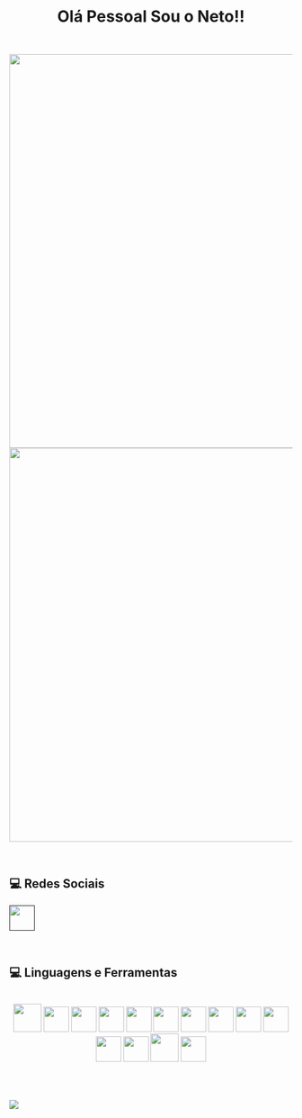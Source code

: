 <strong><h1 align="center">Olá Pessoal Sou o Neto!!</h1></strong>

<br>

<p align="center">
   <img width="700px" src="https://github-readme-stats.vercel.app/api?username=NelsonModenezNeto&theme=dark&show_icons=true&hide_border=true&count_private=true"> 
   <img width="700px" src="https://github-readme-streak-stats.herokuapp.com/?user=NelsonModenezNeto&theme=dark&hide_border=true"> 
</p>

<br>

## 💻 Redes Sociais
<a href=""><img height="45px" width="45px" src="https://cdn.jsdelivr.net/gh/devicons/devicon@latest/icons/linkedin/linkedin-original.svg"></a>

<br>

## 💻 Linguagens e Ferramentas
<div align="center">
   <br>
   <img height="50px" width="50px" src="https://cdn.jsdelivr.net/gh/devicons/devicon/icons/java/java-plain-wordmark.svg">
   <img height="45px" width="45px" src="https://cdn.jsdelivr.net/gh/devicons/devicon/icons/csharp/csharp-original.svg">
   <img height="45px" width="45px" src="https://cdn.jsdelivr.net/gh/devicons/devicon/icons/graphql/graphql-plain.svg">
   <img height="45px" width="45px" src="https://cdn.jsdelivr.net/gh/devicons/devicon/icons/php/php-plain.svg">
   <img height="45px" width="45px" src="https://cdn.jsdelivr.net/gh/devicons/devicon/icons/flutter/flutter-original.svg">
   <img height="45px" width="45px" src="https://cdn.jsdelivr.net/gh/devicons/devicon/icons/spring/spring-original-wordmark.svg">
   <img height="45px" width="45px" src="https://cdn.jsdelivr.net/gh/devicons/devicon/icons/vuejs/vuejs-original-wordmark.svg">
   <img height="45px" width="45px" src="https://cdn.jsdelivr.net/gh/devicons/devicon/icons/nodejs/nodejs-original.svg">
   <img height="45px" width="45px" src="https://cdn.jsdelivr.net/gh/devicons/devicon/icons/javascript/javascript-plain.svg">
   <img height="45px" width="45px" src="https://cdn.jsdelivr.net/gh/devicons/devicon/icons/dart/dart-original-wordmark.svg">
   <img height="45px" width="45px" src="https://cdn.jsdelivr.net/gh/devicons/devicon/icons/c/c-original.svg">
   <img height="45px" width="45px" src="https://cdn.jsdelivr.net/gh/devicons/devicon/icons/bootstrap/bootstrap-original.svg">
   <img height="50px" width="50px" src="https://cdn.jsdelivr.net/gh/devicons/devicon@latest/icons/angular/angular-original.svg">
   <img height="45px" width="45px" src="https://cdn.jsdelivr.net/gh/devicons/devicon@latest/icons/typescript/typescript-original.svg">
</div>

<br><br><br>
<a href="https://visitcount.itsvg.in">
  <img src="https://visitcount.itsvg.in/api?id=NelsonModenezNeto&label=Profile%20Views&color=1&icon=5&pretty=false" />
</a>

<!--
**NelsonModenezNeto/NelsonModenezNeto** is a ✨ _special_ ✨ repository because its `README.md` (this file) appears on your GitHub profile.

Here are some ideas to get you started:

- 🔭 I’m currently working on ...
- 🌱 I’m currently learning ...
- 👯 I’m looking to collaborate on ...
- 🤔 I’m looking for help with ...
- 💬 Ask me about ...
- 📫 How to reach me: ...
- 😄 Pronouns: ...
- ⚡ Fun fact: ...
-->
